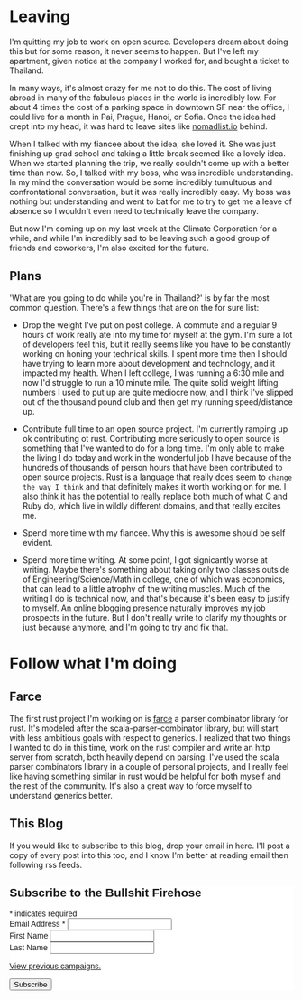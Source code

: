 Leaving
=======

I'm quitting my job to work on open source. Developers dream about doing this
but for some reason, it never seems to happen. But I've left my apartment, given
notice at the company I worked for, and bought a ticket to Thailand. 

In many ways, it's almost crazy for me not to do this. The cost of living abroad
in many of the fabulous places in the world is incredibly low. For about 4 times
the cost of a parking space in downtown SF near the office, I could live for a
month in Pai, Prague, Hanoi, or Sofia. Once the idea had crept into my head, it
was hard to leave sites like [nomadlist.io](https://nomadlist.io/) behind. 

When I talked with my fiancee about the idea, she loved it. She was just
finishing up grad school and taking a little break seemed like a lovely idea.
When we started planning the trip, we really couldn't come up with a better time
than now. So, I talked with my boss, who was incredible understanding. In my
mind the conversation would be some incredibly tumultuous and confrontational
conversation, but it was really incredibly easy. My boss was nothing but
understanding and went to bat for me to try to get me a leave of absence so I
wouldn't even need to technically leave the company.

But now I'm coming up on my last week at the Climate Corporation for a while,
and while I'm incredibly sad to be leaving such a good group of friends and
coworkers, I'm also excited for the future. 

Plans
-----

'What are you going to do while you're in Thailand?' is by far the most common
question. There's a few things that are on the for sure list:

* Drop the weight I've put on post college. A commute and a regular 9 hours of
  work really ate into my time for myself at the gym. I'm sure a lot of
developers feel this, but it really seems like you have to be constantly working
on honing your technical skills. I spent more time then I should have trying to
learn more about development and technology, and it impacted my health. When I
left college, I was running a 6:30 mile and now I'd struggle to run a 10 minute
mile. The quite solid weight lifting numbers I used to put up are quite mediocre
now, and I think I've slipped out of the thousand pound club and then get my 
running speed/distance up.

* Contribute full time to an open source project. I'm currently ramping up ok
  contributing ot rust. Contributing more seriously to open source is something
that I've wanted to do for a long time. I'm only able to make the living I do
today and work in the wonderful job I have because of the hundreds of thousands
of person hours that have been contributed to open source projects. Rust is a
language that really does seem to `change the way I think` and that definitely
makes it worth working on for me. I also think it has the potential to really
replace both much of what C and Ruby do, which live in wildly different domains,
and that really excites me.

* Spend more time with my fiancee. Why this is awesome should be self evident.

* Spend more time writing. At some point, I got signicantly worse at writing.
  Maybe there's something about taking only two classes outside of
Engineering/Science/Math in college, one of which was economics, that can lead
to a little atrophy of the writing muscles. Much of the writing I do is
technical now, and that's because it's been easy to justify to myself. An online
blogging presence naturally improves my job prospects in the future. But I don't
really write to clarify my thoughts or just because anymore, and I'm going to
try and fix that. 

Follow what I'm doing
=====================

Farce
-----

The first rust project I'm working on is
[farce](https://github.com/estsauver/farce) a parser combinator library for
rust. It's modeled after the scala-parser-combinator library, but will start
with less ambitious goals with respect to generics. I realized that two things I
wanted to do in this time, work on the rust compiler and write an http server
from scratch, both heavily depend on parsing. I've used the scala parser
combinators library in a couple of personal projects, and I really feel like
having something similar in rust would be helpful for both myself and the rest
of the community. It's also a great way to force myself to understand generics
better.

This Blog
---------

If you would like to subscribe to this blog, drop your email in here. I'll post
a copy of every post into this too, and I know I'm better at reading email then
following rss feeds.

<!-- Begin MailChimp Signup Form -->
<link href="//cdn-images.mailchimp.com/embedcode/classic-081711.css" rel="stylesheet" type="text/css">
<style type="text/css">
  #mc_embed_signup{background:#fff; clear:left; font:14px Helvetica,Arial,sans-serif; }
  /* Add your own MailChimp form style overrides in your site stylesheet or in this style block.
     We recommend moving this block and the preceding CSS link to the HEAD of your HTML file. */
</style>
<div id="mc_embed_signup">
<form action="//herokuapp.us5.list-manage.com/subscribe/post?u=7bb52042780a6267a784197f5&amp;id=882f5a0cfc" method="post" id="mc-embedded-subscribe-form" name="mc-embedded-subscribe-form" class="validate" target="_blank" novalidate>
    <div id="mc_embed_signup_scroll">
  <h2>Subscribe to the Bullshit Firehose</h2>
<div class="indicates-required"><span class="asterisk">*</span> indicates required</div>
<div class="mc-field-group">
  <label for="mce-EMAIL">Email Address  <span class="asterisk">*</span>
</label>
  <input type="email" value="" name="EMAIL" class="required email" id="mce-EMAIL">
</div>
<div class="mc-field-group">
  <label for="mce-FNAME">First Name </label>
  <input type="text" value="" name="FNAME" class="" id="mce-FNAME">
</div>
<div class="mc-field-group">
  <label for="mce-LNAME">Last Name </label>
  <input type="text" value="" name="LNAME" class="" id="mce-LNAME">
</div>
<p><a href="http://us5.campaign-archive2.com/home/?u=7bb52042780a6267a784197f5&id=882f5a0cfc" title="View previous campaigns">View previous campaigns.</a></p>
  <div id="mce-responses" class="clear">
    <div class="response" id="mce-error-response" style="display:none"></div>
    <div class="response" id="mce-success-response" style="display:none"></div>
  </div>    <!-- real people should not fill this in and expect good things - do not remove this or risk form bot signups-->
    <div style="position: absolute; left: -5000px;"><input type="text" name="b_7bb52042780a6267a784197f5_882f5a0cfc" tabindex="-1" value=""></div>
    <div class="clear"><input type="submit" value="Subscribe" name="subscribe" id="mc-embedded-subscribe" class="button"></div>
    </div>
</form>
</div>

<!--End mc_embed_signup-->


